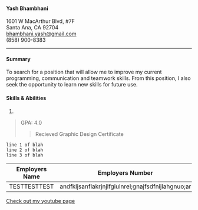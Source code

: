 #### Yash Bhambhani  
1601 W MacArthur Blvd, #7F  
Santa Ana, CA 92704  
bhambhani.yash@gmail.com  
(858) 900-8383  

___
#### **Summary**  
To search for a position that will allow me to improve my current programming, communication and teamwork skills. From this position, I also seek the opportunity to learn new skills for future use.  
#### **Skills & Abilities**
1.
>GPA: 4.0
>>Recieved Graphic Design Certificate
  ```
  line 1 of blah
  line 2 of blah 
  line 3 of blah
  ```
| Employers Name | Employers Number |
| -------------- | ---------------- |
| TESTTESTTEST   | andfkljsanflakrjnjlfgiulnrel;gnajfsdfnijlahgnuo;ar |
[Check out my youtube page](https://www.youtube.com)
